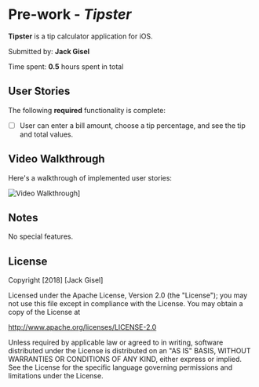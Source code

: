 # Pre-work - *Tipster*

**Tipster** is a tip calculator application for iOS.

Submitted by: **Jack Gisel**

Time spent: **0.5** hours spent in total

## User Stories

The following **required** functionality is complete:

* [ ] User can enter a bill amount, choose a tip percentage, and see the tip and total values.

## Video Walkthrough 

Here's a walkthrough of implemented user stories:

<img src='https://i.imgur.com/3q5aBnp.gif' title='Video Walkthrough' width='' alt='Video Walkthrough' />]

## Notes

No special features.

## License

Copyright [2018] [Jack Gisel]

Licensed under the Apache License, Version 2.0 (the "License");
you may not use this file except in compliance with the License.
You may obtain a copy of the License at

http://www.apache.org/licenses/LICENSE-2.0

Unless required by applicable law or agreed to in writing, software
distributed under the License is distributed on an "AS IS" BASIS,
WITHOUT WARRANTIES OR CONDITIONS OF ANY KIND, either express or implied.
See the License for the specific language governing permissions and
limitations under the License.
